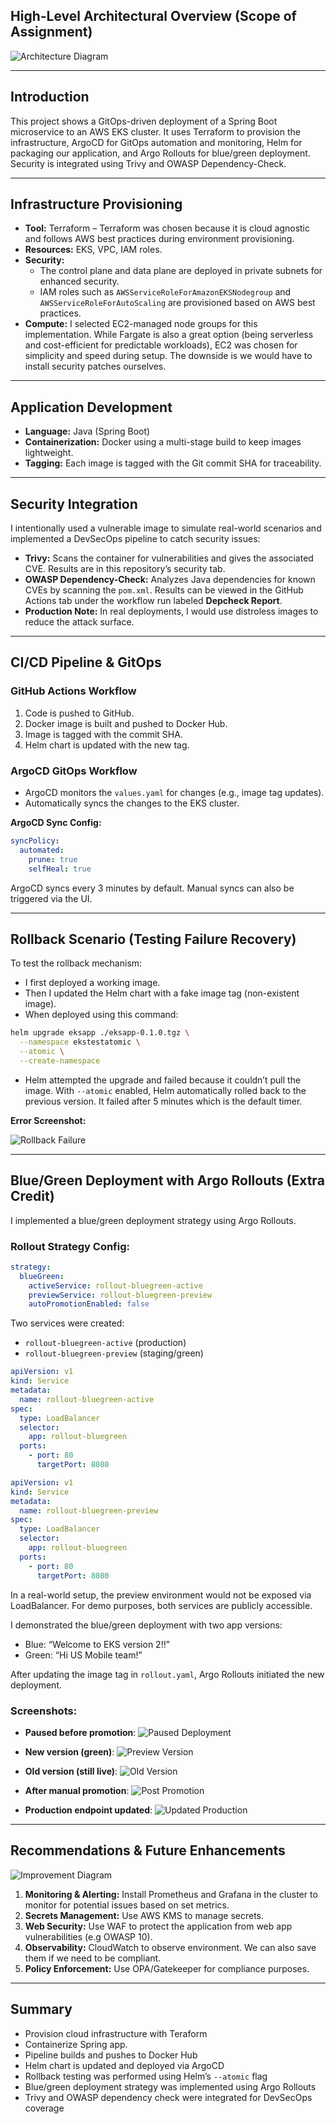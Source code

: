 ##  High-Level Architectural Overview (Scope of Assignment)

![Architecture Diagram](https://github.com/user-attachments/assets/975bed09-efdc-4340-89ab-3525a54a88fa)

---

##  Introduction

This project shows a GitOps-driven deployment of a Spring Boot microservice to an AWS EKS cluster. It uses Terraform to provision the infrastructure, ArgoCD for GitOps automation and monitoring, Helm for packaging our application, and Argo Rollouts for blue/green deployment. Security is integrated using Trivy and OWASP Dependency-Check.

---

##  Infrastructure Provisioning

- **Tool:** Terraform – Terraform was chosen because it is cloud agnostic and follows AWS best practices during environment provisioning.
- **Resources:** EKS, VPC, IAM roles.
- **Security:**
  - The control plane and data plane are deployed in private subnets for enhanced security.
  - IAM roles such as `AWSServiceRoleForAmazonEKSNodegroup` and `AWSServiceRoleForAutoScaling` are provisioned based on AWS best practices.
- **Compute:** I selected EC2-managed node groups for this implementation. While Fargate is also a great option (being serverless and cost-efficient for predictable workloads), EC2 was chosen for simplicity and speed during setup. The downside is we would have to install security patches ourselves.

---

##  Application Development

- **Language:** Java (Spring Boot)
- **Containerization:** Docker using a multi-stage build to keep images lightweight.
- **Tagging:** Each image is tagged with the Git commit SHA for traceability.

---

##  Security Integration

I intentionally used a vulnerable image to simulate real-world scenarios and implemented a DevSecOps pipeline to catch security issues:

- **Trivy:** Scans the container for vulnerabilities and gives the associated CVE. Results are in this repository’s security tab.
- **OWASP Dependency-Check:** Analyzes Java dependencies for known CVEs by scanning the `pom.xml`. Results can be viewed in the GitHub Actions tab under the workflow run labeled **Depcheck Report**.
- **Production Note:** In real deployments, I would use distroless images to reduce the attack surface. 

---

##  CI/CD Pipeline & GitOps

### GitHub Actions Workflow
1. Code is pushed to GitHub.
2. Docker image is built and pushed to Docker Hub.
3. Image is tagged with the commit SHA.
4. Helm chart is updated with the new tag.

### ArgoCD GitOps Workflow
- ArgoCD monitors the `values.yaml` for changes (e.g., image tag updates).
- Automatically syncs the changes to the EKS cluster.

**ArgoCD Sync Config:**
```yaml
syncPolicy:
  automated:
    prune: true
    selfHeal: true
```
ArgoCD syncs every 3 minutes by default. Manual syncs can also be triggered via the UI.

---

##  Rollback Scenario (Testing Failure Recovery)

To test the rollback mechanism:
- I first deployed a working image.
- Then I updated the Helm chart with a fake image tag (non-existent image).
- When deployed using this command:

```bash
helm upgrade eksapp ./eksapp-0.1.0.tgz \
  --namespace ekstestatomic \
  --atomic \
  --create-namespace
```

- Helm attempted the upgrade and failed because it couldn’t pull the image. With `--atomic` enabled, Helm automatically rolled back to the previous version. It failed after 5 minutes which is the default timer.

**Error Screenshot:**

![Rollback Failure](https://github.com/user-attachments/assets/f99b9cae-2a43-4d17-90e1-bc329577a638)

---

##  Blue/Green Deployment with Argo Rollouts (Extra Credit)

I implemented a blue/green deployment strategy using Argo Rollouts.

### Rollout Strategy Config:
```yaml
strategy:
  blueGreen:
    activeService: rollout-bluegreen-active
    previewService: rollout-bluegreen-preview
    autoPromotionEnabled: false
```

Two services were created:
- `rollout-bluegreen-active` (production)
- `rollout-bluegreen-preview` (staging/green)

```yaml
apiVersion: v1
kind: Service
metadata:
  name: rollout-bluegreen-active
spec:
  type: LoadBalancer
  selector:
    app: rollout-bluegreen
  ports:
    - port: 80
      targetPort: 8080
```

```yaml
apiVersion: v1
kind: Service
metadata:
  name: rollout-bluegreen-preview
spec:
  type: LoadBalancer
  selector:
    app: rollout-bluegreen
  ports:
    - port: 80
      targetPort: 8080
```

In a real-world setup, the preview environment would not be exposed via LoadBalancer. For demo purposes, both services are publicly accessible.

I demonstrated the blue/green deployment with two app versions:
- Blue: “Welcome to EKS version 2!!”
- Green: “Hi US Mobile team!”

After updating the image tag in `rollout.yaml`, Argo Rollouts initiated the new deployment.

### Screenshots:
- **Paused before promotion**:
  ![Paused Deployment](https://github.com/user-attachments/assets/c93a89cc-4bb3-4888-880f-89ea7ef2f9bf)

- **New version (green)**:
  ![Preview Version](https://github.com/user-attachments/assets/2a7393a0-8d1a-41d8-b99e-472b3ad2ae56)

- **Old version (still live)**:
  ![Old Version](https://github.com/user-attachments/assets/4a941912-90df-47d0-8790-df09c2340224)

- **After manual promotion**:
  ![Post Promotion](https://github.com/user-attachments/assets/308b7efb-0d44-419e-ac20-f073a3afb019)

- **Production endpoint updated**:
  ![Updated Production](https://github.com/user-attachments/assets/1d15cb03-38b0-4384-a2ef-e0f95ca9f754)

---

##  Recommendations & Future Enhancements

![Improvement Diagram](https://github.com/user-attachments/assets/dbde79e9-da1c-4efc-acbf-6fa1863d6731)

1. **Monitoring & Alerting:** Install Prometheus and Grafana in the cluster to monitor for potential issues based on set metrics.
2. **Secrets Management:** Use AWS KMS to manage secrets.
3. **Web Security:** Use WAF to protect the application from web app vulnerabilities (e.g OWASP 10).
4. **Observability:** CloudWatch to observe environment. We can also save them if we need to be compliant.
5. **Policy Enforcement:** Use OPA/Gatekeeper for compliance purposes.

---

##  Summary

- Provision cloud infrastructure with Teraform
- Containerize Spring app.
- Pipeline builds and pushes to Docker Hub
- Helm chart is updated and deployed via ArgoCD
- Rollback testing was performed using Helm’s `--atomic` flag
- Blue/green deployment strategy was implemented using Argo Rollouts
- Trivy and OWASP dependency check were integrated for DevSecOps coverage
